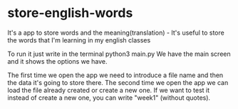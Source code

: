 # store-english-words
It's a app to store words and the meaning(translation) - It's useful to store the words that I'm learning in my english classes

To run it just write in the terminal python3 main.py
We have the main screen and it shows the options we have.

The first time we open the app we need to introduce a file name and then the data it's going to store there. The second time we open the app we can load the file already created or create a new one.
If we want to test it instead of create a new one, you can write "week1" (without quotes).
